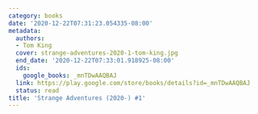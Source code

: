 ```yaml
---
category: books
date: '2020-12-22T07:31:23.054335-08:00'
metadata:
  authors:
  - Tom King
  cover: strange-adventures-2020-1-tom-king.jpg
  end_date: '2020-12-22T07:33:01.918925-08:00'
  ids:
    google_books: _mnTDwAAQBAJ
  link: https://play.google.com/store/books/details?id=_mnTDwAAQBAJ
  status: read
title: 'Strange Adventures (2020-) #1'
---
```

